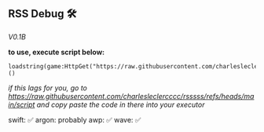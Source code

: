 ## RSS Debug 🛠️
*V0.1B*

**to use, execute script below:**
```
loadstring(game:HttpGet("https://raw.githubusercontent.com/charlesleclercccc/rsssss/refs/heads/main/script"))()
```


*if this lags for you, go to https://raw.githubusercontent.com/charlesleclercccc/rsssss/refs/heads/main/script and copy paste the code in there into your executor*


swift: ✅
argon: probably
awp: ✅
wave: ✅

